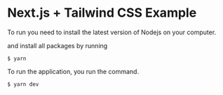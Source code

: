 # Next.js + Tailwind CSS Example

To run you need to install the latest version of Nodejs on your computer.

and install all packages by running 

```
$ yarn
```

To run the application, you run the command.

```
$ yarn dev
```